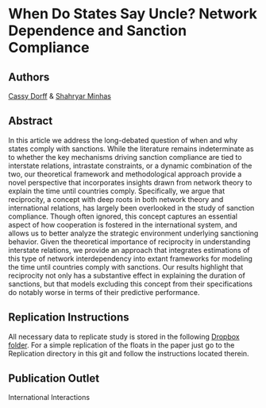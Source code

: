 # When Do States Say Uncle? Network Dependence and Sanction Compliance

Authors
---
[Cassy Dorff](cassydorff.com) & [Shahryar Minhas](s7minhas.com)

Abstract
---
In this article we address the long-debated question of when and why states comply with sanctions. While the literature remains indeterminate as to whether the key mechanisms driving sanction compliance are tied to interstate relations, intrastate constraints, or a dynamic combination of the two, our theoretical framework and methodological approach provide a novel perspective that incorporates insights drawn from network theory to explain the time until countries comply. Specifically, we argue that reciprocity, a concept with deep roots in both network theory and international relations, has largely been overlooked in the study of sanction compliance. Though often ignored, this concept captures an essential aspect of how cooperation is fostered in the international system, and allows us to better analyze the strategic environment underlying sanctioning behavior. Given the theoretical importance of reciprocity in understanding interstate relations, we provide an approach that integrates estimations of this type of network interdependency into extant frameworks for modeling the time until countries comply with sanctions. Our results highlight that reciprocity not only has a substantive effect in explaining the duration of sanctions, but that models excluding this concept from their specifications do notably worse in terms of their predictive performance.

Replication Instructions
---
All necessary data to replicate study is stored in the following [Dropbox folder](https://www.dropbox.com/sh/361odnmy4sc68n6/AADo9H6gRQ7rxReQgsQLhf_1a?dl=0). For a simple replication of the floats in the paper just go to the Replication directory in this git and follow the instructions located therein.

Publication Outlet
---
International Interactions

